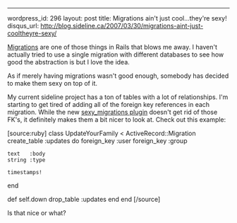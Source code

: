 --- 
wordpress_id: 296
layout: post
title: Migrations ain't just cool...they're sexy!
disqus_url: http://blog.sideline.ca/2007/03/30/migrations-aint-just-cooltheyre-sexy/

<a href="http://glu.ttono.us/articles/2005/10/27/the-joy-of-migrations">Migrations</a> are one of those things in Rails that blows me away.  I haven't actually tried to use a single migration with different databases to see how good the abstraction is but I love the idea.

As if merely having migrations wasn't good enough, somebody has decided to make them sexy on top of it.

My current sideline project has a ton of tables with a lot of relationships.  I'm starting to get tired of adding all of the foreign key references in each migration.  While the new <a href="http://errtheblog.com/post/2381">sexy_migrations plugin</a> doesn't get rid of those FK's, it definitely makes them a bit nicer to look at.  Check out this example:

[source:ruby]
class UpdateYourFamily &lt; ActiveRecord::Migration
  create_table :updates do
    foreign_key :user
    foreign_key :group

    text   :body
    string :type

    timestamps!
  end

  def self.down
    drop_table :updates
  end
end
[/source]

Is that nice or what?
